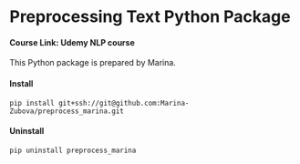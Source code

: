# Preprocessing Text Python Package

#### Course Link: Udemy NLP course

This Python package is prepared by Marina.

#### Install

`pip install git+ssh://git@github.com:Marina-Zubova/preprocess_marina.git`

#### Uninstall

`pip uninstall preprocess_marina`